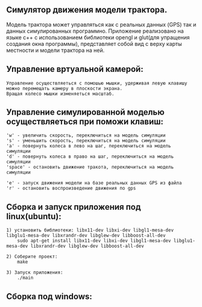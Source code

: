 Симулятор движения модели трактора.
----------------------------------

Модель трактора может управляться как с реальных данных (GPS) так и данных симулированных программно.
Приложение реализовано на языке c++ c использованием библиотеки opengl и glut(для упращения создания окна программы),
представляет собой вид с верху карты местности и модели трактора на ней.

Управление вртуальной камерой:
------------------------------
    Управление осуществляеться с помошью мышки, удерживая левую клавишу можно перемещать камеру в плоскости экрана.
    Вращая колесо мышки изменяеться масштаб.

Управление симулированной моделью осуществляеться при поможи клавиш:
--------------------------------------------------------------------

    'w' - увеличить скорость, переключиться на модель симуляции 
    's' - уменьшить скорость, переключиться на модель симуляции
    'a' - повернуть колеса в лево на шаг, переключиться на модель симуляции
    'd' - повернуть колеса в право на шаг, переключиться на модель симуляции
    'space' - остановить движение тракота, переключиться на модель симуляции

    'e' - запуск движения модели на базе реальных данных GPS из файла
    'r' - остановить воспроизведение движения по gps

Сборка и запуск приложения под linux(ubuntu):
---------------------------------------------

    1) установить библиотеки: libx11-dev libxi-dev libgl1-mesa-dev libglu1-mesa-dev libxrandr-dev libglew-dev libboost-all-dev
        sudo apt-get install libx11-dev libxi-dev libgl1-mesa-dev libglu1-mesa-dev libxrandr-dev libglew-dev libboost-all-dev

    2) Соберите проект:
        make

    3) Запуск приложения:
        ./main


Сборка под windows:
-------------------